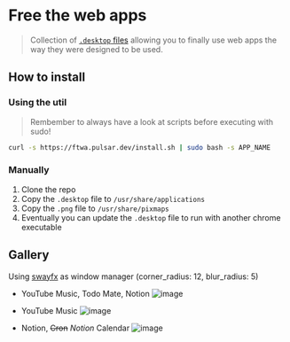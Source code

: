# Free the web apps

> Collection of [`.desktop` files](https://specifications.freedesktop.org/desktop-entry-spec/desktop-entry-spec-latest.html) allowing you to finally use web apps the way they were designed to be used.

## How to install

### Using the util

> Rembember to always have a look at scripts before executing with sudo!

```bash
curl -s https://ftwa.pulsar.dev/install.sh | sudo bash -s APP_NAME
```

### Manually

1. Clone the repo
2. Copy the `.desktop` file to `/usr/share/applications`
3. Copy the `.png` file to `/usr/share/pixmaps`
4. Eventually you can update the `.desktop` file to run with another chrome executable

<!-- TODO: -->
<!-- ```bash
curl https://mathix.ninja/ftwa.sh | sudo bash
```

Will launch this CLI
```bash
Which web app would you like to install?
> todomate

DONE!
``` -->

## Gallery

Using [swayfx](https://github.com/WillPower3309/swayfx) as window manager (corner_radius: 12, blur_radius: 5)

- YouTube Music, Todo Mate, Notion
  ![image](https://github.com/mathix420/free-the-web-apps/assets/37625778/65fd1f2c-beb8-4e8f-a133-6acd5feae10f)

- YouTube Music
  ![image](https://github.com/mathix420/free-the-web-apps/assets/37625778/376aa8a6-577e-47be-a94e-471230b1706a)

- Notion, ~~Cron~~ *Notion* Calendar
  ![image](https://github.com/mathix420/free-the-web-apps/assets/37625778/d04f03fb-254b-4216-8ee0-66574e75abc8)
